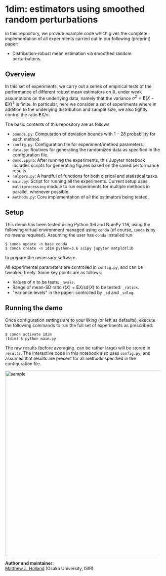 # 1dim: estimators using smoothed random perturbations

In this repository, we provide example code which gives the complete implementation of all experiments carried out in our following (preprint) paper:

 - Distribution-robust mean estimation via smoothed random perturbations.


## Overview

In this set of experiments, we carry out a series of empirical tests of the performance of different robust mean estimators on $\mathbb{R}$, under weak assumptions on the underlying data, namely that the variance $\sigma^{2} = \mathbf{E}(X-\mathbf{E}X)^{2}$ is finite. In particular, here we consider a set of experiments where in addition to the underlying distribution and sample size, we also tightly control the ratio $\mathbf{E}X / \sigma$.

The basic contents of this repository are as follows:

- `bounds.py`: Computation of deviation bounds with $1-2\delta$ probability for each method.
- `config.py`: Configuration file for experiment/method parameters.
- `data.py`: Routines for generating the randomized data as specified in the configuration file.
- `demo.ipynb`: After running the experiments, this Jupyter notebook includes scripts for generating figures based on the saved performance results.
- `helpers.py`: A handful of functions for both clerical and statistical tasks.
- `main.py`: Script for running all the experiments. Current setup uses `multiprocessing` module to run experiments for multiple methods in parallel, whenever possible.
- `methods.py`: Core implementation of all the estimators being tested.


## Setup

This demo has been tested using Python 3.6 and NumPy 1.16, using the following virtual environment managed using `conda` (of course, `conda` is by no means required). Assuming the user has `conda` installed run
```
$ conda update -n base conda
$ conda create -n 1dim python=3.6 scipy jupyter matplotlib
```
to prepare the necessary software.

All experimental parameters are controlled in `config.py`, and can be tweaked freely. Some key points are as follows:

- Values of $n$ to be tests: `_nvals`.
- Range of mean-SD ratio $r(X) = \mathbf{E}X / \text{sd}(X)$ to be tested: `_ratios`.
- "Variance levels" in the paper: controlled by `_sd` and `_sdlog`.


## Running the demo

Once configuration settings are to your liking (or left as defaults), execute the following commands to run the full set of experiments as prescribed.
```
$ conda activate 1dim
(1dim) $ python main.py
```
The raw results (before averaging, can be rather large) will be stored in `results`. The interactive code in this notebook also uses `config.py`, and assumes that results are present for all methods specified in the configuration file.


 <img src="sample.png" alt="sample" width="600">


__Author and maintainer:__<br>
<a href="https://feedbackward.com/">Matthew J. Holland</a> (Osaka University, ISIR)